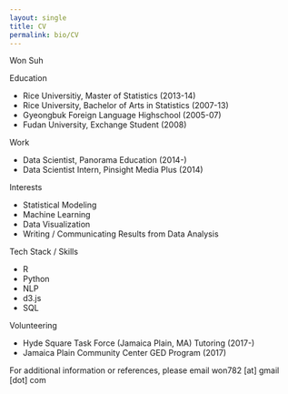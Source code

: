 ```yaml
---
layout: single
title: CV
permalink: bio/CV
---
```


Won Suh

Education
* Rice Universitiy, Master of Statistics (2013-14)
* Rice University, Bachelor of Arts in Statistics (2007-13)
* Gyeongbuk Foreign Language Highschool (2005-07)
* Fudan University, Exchange Student (2008)

Work
* Data Scientist, Panorama Education (2014-)
* Data Scientist Intern, Pinsight Media Plus (2014)

Interests
* Statistical Modeling
* Machine Learning
* Data Visualization
* Writing / Communicating Results from Data Analysis

Tech Stack / Skills
* R
* Python
* NLP
* d3.js
* SQL

Volunteering
* Hyde Square Task Force (Jamaica Plain, MA) Tutoring (2017-)
* Jamaica Plain Community Center GED Program (2017)

For additional information or references, please email won782 [at] gmail [dot] com